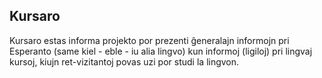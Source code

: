 ## Kursaro

Kursaro estas informa projekto por prezenti ĝeneralajn informojn pri Esperanto (same kiel - eble - iu alia lingvo) kun informoj (ligiloj) pri lingvaj kursoj, kiujn ret-vizitantoj povas uzi por studi la lingvon.


